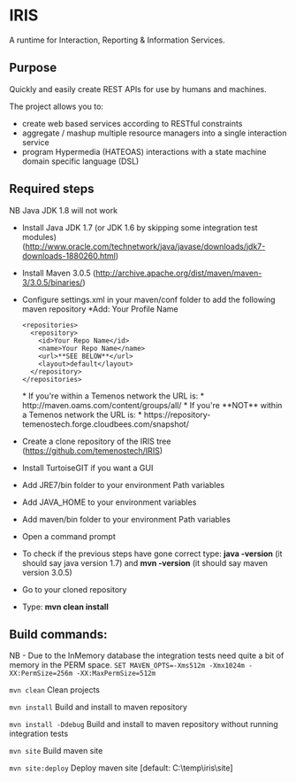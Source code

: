 # IRIS

A runtime for Interaction, Reporting & Information Services.


## Purpose

Quickly and easily create REST APIs for use by humans and machines.

The project allows you to:

* create web based services according to RESTful constraints
* aggregate / mashup multiple resource managers into a single interaction service
* program Hypermedia (HATEOAS) interactions with a state machine domain specific language (DSL)

## Required steps
NB Java JDK 1.8 will not work
* Install Java JDK 1.7 (or JDK 1.6 by skipping some integration test modules) (http://www.oracle.com/technetwork/java/javase/downloads/jdk7-downloads-1880260.html)
* Install Maven 3.0.5 (http://archive.apache.org/dist/maven/maven-3/3.0.5/binaries/)
* Configure settings.xml in your maven/conf folder to add the following maven repository
  *Add: 
    <profile>
      <id>Your Profile Name</id>

      <repositories>
        <repository>
          <id>Your Repo Name</id>
          <name>Your Repo Name</name>
          <url>**SEE BELOW**</url>
          <layout>default</layout>
        </repository>
      </repositories>
    </profile>
  * If you're within a Temenos network the URL is:
    * http://maven.oams.com/content/groups/all/
  * If you're **NOT** within a Temenos network the URL is:
    * https://repository-temenostech.forge.cloudbees.com/snapshot/

* Create a clone repository of the IRIS tree (https://github.com/temenostech/IRIS)
 * Install TurtoiseGIT if you want a GUI 
* Add JRE7/bin folder to your environment Path variables
* Add JAVA_HOME to your environment variables
* Add maven/bin folder to your environment Path variables
* Open a command prompt
 * To check if the previous steps have gone correct type: **java -version** (it should say java version 1.7) and **mvn -version** (it should say maven version 3.0.5)
 * Go to your cloned repository
 * Type: **mvn clean install**

## Build commands:

NB - Due to the InMemory database the integration tests need quite a bit of memory in the PERM space.
`SET MAVEN_OPTS=-Xms512m -Xmx1024m -XX:PermSize=256m -XX:MaxPermSize=512m`

`mvn clean` Clean projects

`mvn install` Build and install to maven repository

`mvn install -Ddebug` Build and install to maven repository without running integration tests

`mvn site` Build maven site

`mvn site:deploy` Deploy maven site [default: C:\temp\iris\site]

